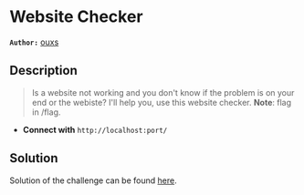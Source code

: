 # Website Checker

**`Author:`** [ouxs](https://github.com/ouxs-19)

## Description

> Is a website not working and you don't know if the problem is on your end or the webiste?
> I'll help you, use this website checker.
> **Note**: flag in /flag.



- **Connect with** `http://localhost:port/`

  





## Solution
Solution of the challenge can be found [here](solution/).
